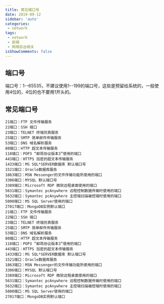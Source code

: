 ```yaml
---
title: 常见端口号
date: 2019-09-12
sidebar: 'auto'
categories:
 - network
tags:
 - network
 - 前端
 - 网络后台相关
isShowComments: false
---
```


##  端口号

端口号：1--65535，不建议使用1--199的端口号，这些是预留给系统的，一般使用4位的，4位的也不要用1开头的。

##  常见端口号

    21端口：FTP 文件传输服务
    22端口：SSH 端口
    23端口：TELNET 终端仿真服务
    25端口：SMTP 简单邮件传输服务
    53端口：DNS 域名解析服务
    80端口：HTTP 超文本传输服务
    110端口：POP3 “邮局协议版本3”使用的端口
    443端口：HTTPS 加密的超文本传输服务
    1433端口：MS SQL*SERVER数据库 默认端口号
    1521端口：Oracle数据库服务
    1863端口：MSN Messenger的文件传输功能所使用的端口
    3306端口：MYSQL 默认端口号
    3389端口：Microsoft RDP 微软远程桌面使用的端口
    5631端口：Symantec pcAnywhere 远程控制数据传输时使用的端口
    5632端口：Symantec pcAnywhere 主控端扫描被控端时使用的端口
    5000端口：MS SQL Server使用的端口
    27017端口：MongoDB实例默认端口
    21端口：FTP 文件传输服务
    22端口：SSH 端口
    23端口：TELNET 终端仿真服务
    25端口：SMTP 简单邮件传输服务
    53端口：DNS 域名解析服务
    80端口：HTTP 超文本传输服务
    110端口：POP3 “邮局协议版本3”使用的端口
    443端口：HTTPS 加密的超文本传输服务
    1433端口：MS SQL*SERVER数据库 默认端口号
    1521端口：Oracle数据库服务
    1863端口：MSN Messenger的文件传输功能所使用的端口
    3306端口：MYSQL 默认端口号
    3389端口：Microsoft RDP 微软远程桌面使用的端口
    5631端口：Symantec pcAnywhere 远程控制数据传输时使用的端口
    5632端口：Symantec pcAnywhere 主控端扫描被控端时使用的端口
    5000端口：MS SQL Server使用的端口
    27017端口：MongoDB实例默认端口